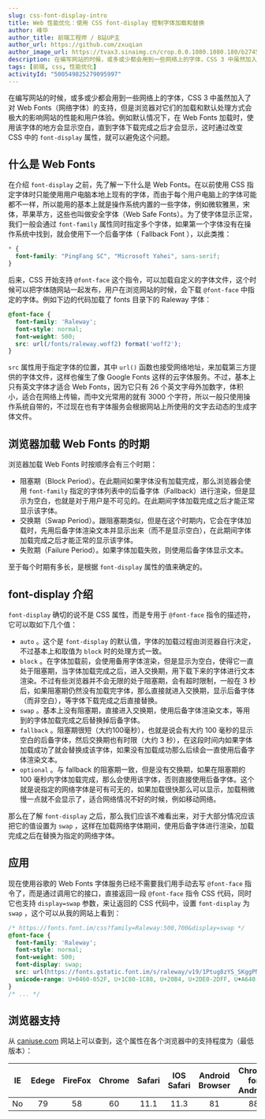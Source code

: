 ```yaml
---
slug: css-font-display-intro
title: Web 性能优化：使用 CSS font-display 控制字体加载和替换
author: 峰华
author_title: 前端工程师 / B站UP主
author_url: https://github.com/zxuqian
author_image_url: https://tvax3.sinaimg.cn/crop.0.0.1080.1080.180/b2745d44ly8g8s4muqeggj20u00u0n0k.jpg?KID=imgbed,tva&Expires=1582389585&ssig=EvXmyu%2FXsX
description: 在编写网站的时候，或多或少都会用到一些网络上的字体，CSS 3 中虽然加入了对 Web Fonts（网络字体）的支持，但是浏览器对它们的加载和默认处理方式会极大的影响网站的性能和用户体验。例如默认情况下，在 Web Fonts 加载时，使用该字体的地方会显示空白，直到字体下载完成之后才会显示，这时通过改变 CSS 中的 `font-display` 属性，就可以避免这个问题。
tags: [前端, css, 性能优化]
activityId: "500549825279095997"
---
```


在编写网站的时候，或多或少都会用到一些网络上的字体，CSS 3 中虽然加入了对 Web Fonts（网络字体）的支持，但是浏览器对它们的加载和默认处理方式会极大的影响网站的性能和用户体验。例如默认情况下，在 Web Fonts 加载时，使用该字体的地方会显示空白，直到字体下载完成之后才会显示，这时通过改变 CSS 中的 `font-display` 属性，就可以避免这个问题。

<!-- truncate -->

## 什么是 Web Fonts

在介绍 `font-display` 之前，先了解一下什么是 Web Fonts。在以前使用 CSS 指定字体时只能使用用户电脑本地上现有的字体，而由于每个用户电脑上的字体可能都不一样，所以能用的基本上就是操作系统内置的一些字体，例如微软雅黑，宋体，苹果苹方，这些也叫做安全字体（Web Safe Fonts）。为了使字体显示正常，我们一般会通过 `font-family` 属性同时指定多个字体，如果第一个字体没有在操作系统中找到，就会使用下一个后备字体（ Fallback Font ），以此类推：

```css
* {
  font-family: "PingFang SC", "Microsoft Yahei", sans-serif;
}
```

后来，CSS 开始支持 `@font-face` 这个指令，可以加载自定义的字体文件，这个时候可以把字体随网站一起发布，用户在浏览网站的时候，会下载 `@font-face` 中指定的字体。例如下边的代码加载了 fonts 目录下的 Raleway 字体：

```css
@font-face {
  font-family: 'Raleway';
  font-style: normal;
  font-weight: 500;
  src: url(/fonts/raleway.woff2) format('woff2');
}
```

`src` 属性用于指定字体的位置，其中 `url()` 函数也接受网络地址，来加载第三方提供的字体文件，这样也催生了像 Google Fonts 这样的云字体服务。不过，基本上只有英文字体才适合 Web Fonts，因为它只有 26 个英文字母外加数字，体积小，适合在网络上传输，而中文光常用的就有 3000 个字符，所以一般只使用操作系统自带的，不过现在也有字体服务会根据网站上所使用的文字去动态的生成字体文件。

## 浏览器加载 Web Fonts 的时期

浏览器加载 Web Fonts 时按顺序会有三个时期：

- 阻塞期（Block Period）。在此期间如果字体没有加载完成，那么浏览器会使用 `font-family` 指定的字体列表中的后备字体（Fallback）进行渲染，但是显示为空白，也就是对于用户是不可见的。在此期间字体加载完成之后才能正常显示该字体。
- 交换期（Swap Period）。跟阻塞期类似，但是在这个时期内，它会在字体加载时，先用后备字体渲染文本并显示出来（而不是显示空白），在此期间字体加载完成之后才能正常的显示该字体。
- 失败期（Failure Period）。如果字体加载失败，则使用后备字体显示文本。

至于每个时期有多长，是根据 `font-display` 属性的值来确定的。

## font-display 介绍

`font-display` 确切的说不是 CSS 属性，而是专用于 `@font-face` 指令的描述符，它可以取如下几个值：

- `auto` 。这个是 `font-display` 的默认值，字体的加载过程由浏览器自行决定，不过基本上和取值为 `block` 时的处理方式一致。 
- `block` 。在字体加载前，会使用备用字体渲染，但是显示为空白，使得它一直处于阻塞期，当字体加载完成之后，进入交换期，用下载下来的字体进行文本渲染。不过有些浏览器并不会无限的处于阻塞期，会有超时限制，一般在 3 秒后，如果阻塞期仍然没有加载完字体，那么直接就进入交换期，显示后备字体（而非空白），等字体下载完成之后直接替换。
- `swap` 。基本上没有阻塞期，直接进入交换期，使用后备字体渲染文本，等用到的字体加载完成之后替换掉后备字体。
- `fallback` 。阻塞期很短（大约100毫秒），也就是说会有大约 100 毫秒的显示空白的后备字体，然后交换期也有时限（大约 3 秒），在这段时间内如果字体加载成功了就会替换成该字体，如果没有加载成功那么后续会一直使用后备字体渲染文本。
- `optional` 。与 fallback 的阻塞期一致，但是没有交换期，如果在阻塞期的 100 毫秒内字体加载完成，那么会使用该字体，否则直接使用后备字体。这个就是说指定的网络字体是可有可无的，如果加载很快那么可以显示，加载稍微慢一点就不会显示了，适合网络情况不好的时候，例如移动网络。

那么在了解 `font-display` 之后，那么我们应该不难看出来，对于大部分情况应该把它的值设置为 `swap` ，这样在加载网络字体期间，使用后备字体进行渲染，加载完成之后在替换为指定的网络字体。

## 应用

现在使用谷歌的 Web Fonts 字体服务已经不需要我们用手动去写 `@font-face` 指令了，而是通过调用它的接口，直接返回一段 `@font-face` 指令 CSS 代码，同时它也支持 `display=swap` 参数，来让返回的 CSS 代码中，设置 `font-display` 为 `swap` ，这个可以从我的网站上看到：

```css
/* https://fonts.font.im/css?family=Raleway:500,700&display=swap */
@font-face {
  font-family: 'Raleway';
  font-style: normal;
  font-weight: 500;
  font-display: swap;
  src: url(https://fonts.gstatic.font.im/s/raleway/v19/1Ptug8zYS_SKggPNyCAIT4ttDfCmxA.woff2) format('woff2');
  unicode-range: U+0460-052F, U+1C80-1C88, U+20B4, U+2DE0-2DFF, U+A640-A69F, U+FE2E-FE2F;
}
/* ... */
```

## 浏览器支持

从 [caniuse.com](http://caniuse.com) 网站上可以查到，这个属性在各个浏览器中的支持程度为（最低版本）：

|  IE   | Edege | FireFox | Chrome | Safari | IOS Safari | Android Browser | Chrome for Android | FireFox for Android |
| :---: | :---: | :-----: | :----: | :----: | :--------: | :-------------: | :----------------: | :-----------------: |
|  No   |  79   |   58    |   60   |  11.1  |    11.3    |       81        |         88         |         86          |



